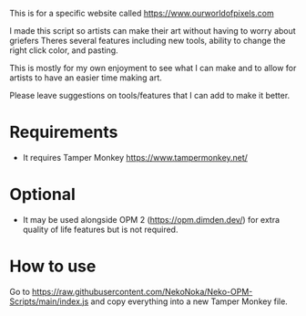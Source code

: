 This is for a specific website called https://www.ourworldofpixels.com

I made this script so artists can make their art without having to worry about griefers
Theres several features including new tools, ability to change the right click color, and pasting.

This is mostly for my own enjoyment to see what I can make and to allow for artists to have an easier time making art.

Please leave suggestions on tools/features that I can add to make it better.

# Requirements

* It requires Tamper Monkey https://www.tampermonkey.net/

# Optional

* It may be used alongside OPM 2 (https://opm.dimden.dev/) for extra quality of life features but is not required.

# How to use

Go to https://raw.githubusercontent.com/NekoNoka/Neko-OPM-Scripts/main/index.js and copy everything into a new Tamper Monkey file.
